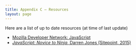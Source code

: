 ```yaml
---
title: Appendix C – Resources
layout: page
---
```


<!-- This is very good.  I've been wondering if we should have a "References" section at the bottom pointing students to other resources eg JS Novice to Ninja and others,
and  to our favourite web resources as well ?? -->

Here are a list of up to date resources (at time of last update)

* [Mozilla Developer Network: JavaScript](http://developer.mozilla.org/en-US/docs/Web/JavaScript)
* [*JavaScript: Novice to Ninja*, Darren Jones (Sitepoint, 2015)](http://www.sitepoint.com/store/leaern-javascript-novice-to-ninja/)

